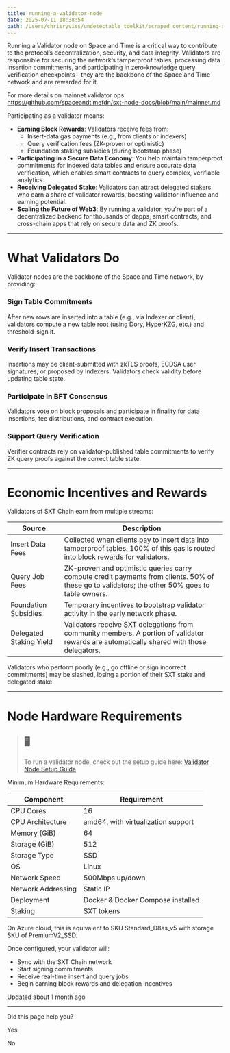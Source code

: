 ```yaml
---
title: running-a-validator-node
date: 2025-07-11 18:38:54
path: /Users/chrisryviss/undetectable_toolkit/scraped_content/running-a-validator-node.markdown
---
```


Running a Validator node on Space and Time is a critical way to contribute to the protocol’s decentralization, security, and data integrity. Validators are responsible for securing the network’s tamperproof tables, processing data insertion commitments, and participating in zero-knowledge query verification checkpoints - they are the backbone of the Space and Time network and are rewarded for it.

For more details on mainnet validator ops: <https://github.com/spaceandtimefdn/sxt-node-docs/blob/main/mainnet.md>

Participating as a validator means:

- **Earning Block Rewards**: Validators receive fees from:
  - Insert-data gas payments (e.g., from clients or indexers)
  - Query verification fees (ZK-proven or optimistic)
  - Foundation staking subsidies (during bootstrap phase)
- **Participating in a Secure Data Economy**: You help maintain tamperproof commitments for indexed data tables and ensure accurate data verification, which enables smart contracts to query complex, verifiable analytics.
- **Receiving Delegated Stake**: Validators can attract delegated stakers who earn a share of validator rewards, boosting validator influence and earning potential.
- **Scaling the Future of Web3**: By running a validator, you're part of a decentralized backend for thousands of dapps, smart contracts, and cross-chain apps that rely on secure data and ZK proofs.

---

# What Validators Do

Validator nodes are the backbone of the Space and Time network, by providing:

### Sign Table Commitments

After new rows are inserted into a table (e.g., via Indexer or client), validators compute a new table root (using Dory, HyperKZG, etc.) and threshold-sign it.

### Verify Insert Transactions

Insertions may be client-submitted with zkTLS proofs, ECDSA user signatures, or proposed by Indexers. Validators check validity before updating table state.

### Participate in BFT Consensus

Validators vote on block proposals and participate in finality for data insertions, fee distributions, and contract execution.

### Support Query Verification

Verifier contracts rely on validator-published table commitments to verify ZK query proofs against the correct table state.

---

# Economic Incentives and Rewards

Validators of SXT Chain earn from multiple streams:

| Source | Description |
| --- | --- |
| Insert Data Fees | Collected when clients pay to insert data into tamperproof tables. 100% of this gas is routed into block rewards for validators. |
| Query Job Fees | ZK-proven and optimistic queries carry compute credit payments from clients. 50% of these go to validators; the other 50% goes to table owners. |
| Foundation Subsidies | Temporary incentives to bootstrap validator activity in the early network phase. |
| Delegated Staking Yield | Validators receive SXT delegations from community members. A portion of validator rewards are automatically shared with those delegators. |

Validators who perform poorly (e.g., go offline or sign incorrect commitments) may be slashed, losing a portion of their SXT stake and delegated stake.

---

# Node Hardware Requirements

> ## 🖥️
>
> To run a validator node, check out the setup guide here: [Validator Node Setup Guide](https://github.com/spaceandtimelabs/sxt-node-docs)

Minimum Hardware Requirements:

| Component | Requirement |
| --- | --- |
| CPU Cores | 16 |
| CPU Architecture | amd64, with virtualization support |
| Memory (GiB) | 64 |
| Storage (GiB) | 512 |
| Storage Type | SSD |
| OS | Linux |
| Network Speed | 500Mbps up/down |
| Network Addressing | Static IP |
| Deployment | Docker & Docker Compose installed |
| Staking | SXT tokens |

On Azure cloud, this is equivalent to SKU Standard\_D8as\_v5 with storage SKU of PremiumV2\_SSD.

Once configured, your validator will:

- Sync with the SXT Chain network
- Start signing commitments
- Receive real-time insert and query jobs
- Begin earning block rewards and delegation incentives

Updated about 1 month ago

---

Did this page help you?

Yes

No
